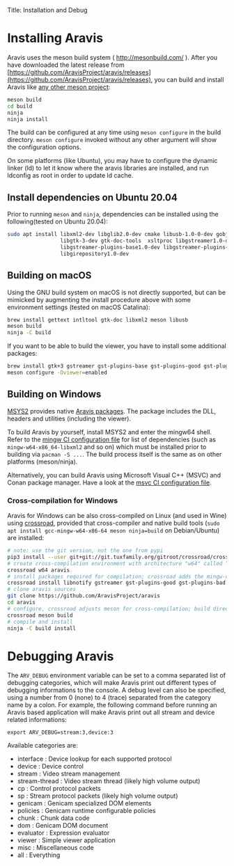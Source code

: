 Title: Installation and Debug

# Installing Aravis

Aravis uses the meson build system ( http://mesonbuild.com/ ). After you have
downloaded the latest release from
[https://github.com/AravisProject/aravis/releases](https://github.com/AravisProject/aravis/releases),
you can build and install Aravis like [any other meson
project](http://mesonbuild.com/Quick-guide.html#compiling-a-meson-project):

```sh
meson build
cd build
ninja
ninja install
```

The build can be configured at any time using `meson configure` in the build
directory. `meson configure` invoked without any other argument will show the
configuration options.

On some platforms (like Ubuntu), you may have to configure the dynamic linker
(ld) to let it know where the aravis libraries are installed, and run ldconfig
as root in order to update ld cache.

## Install dependencies on Ubuntu 20.04

Prior to running `meson` and `ninja`, dependencies can be installed using the
following(tested on Ubuntu 20.04):

```sh
sudo apt install libxml2-dev libglib2.0-dev cmake libusb-1.0-0-dev gobject-introspection \
                 libgtk-3-dev gtk-doc-tools  xsltproc libgstreamer1.0-dev \
                 libgstreamer-plugins-base1.0-dev libgstreamer-plugins-good1.0-dev \
                 libgirepository1.0-dev
```

## Building on macOS

Using the GNU build system on macOS is not directly supported, but can be
mimicked by augmenting the install procedure above with some environment
settings (tested on macOS Catalina):

```sh
brew install gettext intltool gtk-doc libxml2 meson libusb
meson build
ninja -C build
```

If you want to be able to build the viewer, you have to install some additional
packages:

```sh
brew install gtk+3 gstreamer gst-plugins-base gst-plugins-good gst-plugins-bad libnotify gnome-icon-theme
meson configure -Dviewer=enabled
```

## Building on Windows

[MSYS2](https://msys2.org) provides native [Aravis
packages](https://packages.msys2.org/base/mingw-w64-aravis).  The package
includes the DLL, headers and utilities (including the viewer).

To build Aravis by yourself, install MSYS2 and enter the mingw64 shell. Refer to
the [mingw CI configuration
file](https://github.com/AravisProject/aravis/blob/main/.github/workflows/aravis-mingw.yml)
for list of dependencies (such as `mingw-w64-x86_64-libxml2` and so on) which
must be installed prior to building via `pacman -S ...`. The build process
itself is the same as on other platforms (meson/ninja).

Alternatively, you can build Aravis using Microsoft Visual C++ (MSVC) and Conan
package manager. Have a look at the [msvc CI configuration
file](https://github.com/AravisProject/aravis/blob/main/.github/workflows/aravis-msvc.yml).

### Cross-compilation for Windows

Aravis for Windows can be also cross-compiled on Linux (and used in Wine) using
[crossroad](https://pypi.org/project/crossroad/), provided that cross-compiler
and native build tools (`sudo apt install gcc-mingw-w64-x86-64 meson
ninja=build` on Debian/Ubuntu) are installed:

```sh
# note: use the git version, not the one from pypi
pip3 install --user git+git://git.tuxfamily.org/gitroot/crossroad/crossroad.git
# create cross-compilation environment with architecture "w64" called "aravis"
crossroad w64 aravis
# install packages required for compilation; crossroad adds the mingw-w64_x86_64- prefix automatically
crossroad install libnotify gstreamer gst-plugins-good gst-plugins-bad gst-plugins-bad gobject-introspection libusb gtk3 libxml2 zlib
# clone aravis sources
git clone https://github.com/AravisProject/aravis
cd aravis
# configure, crossroad adjusts meson for cross-compilation; build directory is created
crossroad meson build
# compile and install
ninja -C build install
```

# Debugging Aravis

The `ARV_DEBUG` environment variable can be set to a comma separated list of
debugging categories, which will make Aravis print out different types of
debugging informations to the console. A debug level can also be specified,
using a number from 0 (none) to 4 (trace) separated from the category name by a
colon. For example, the following command before running an Aravis based
application will make Aravis print out all stream and device related
informations:

```
export ARV_DEBUG=stream:3,device:3
```
Available categories are:

* interface      : Device lookup for each supported protocol
* device         : Device control
* stream         : Video stream management
* stream-thread  : Video stream thread (likely high volume output)
* cp             : Control protocol packets
* sp             : Stream protocol packets (likely high volume output)
* genicam        : Genicam specialized DOM elements
* policies       : Genicam runtime configurable policies
* chunk          : Chunk data code
* dom            : Genicam DOM document
* evaluator      : Expression evaluator
* viewer         : Simple viewer application
* misc           : Miscellaneous code
* all            : Everything


